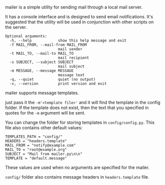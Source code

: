 mailer is a simple utility for sending mail through a local mail server.

It has a console interface and is designed to send email notifications.
It's suggested that the utility will be used in conjunction with other scripts on the server.

```
Optional arguments:
  -h, --help            show this help message and exit
  -f MAIL_FROM, --mail-from MAIL_FROM
                        mail sender
  -t MAIL_TO, --mail-to MAIL_TO
                        mail recipient
  -s SUBJECT, --subject SUBJECT
                        mail subject
  -m MESSAGE, --message MESSAGE
                        message text
  -q, --quiet           quiet (no output)
  -v, --version         print version and exit
```

mailer supports message templates.

just pass it the `-m'<template file>'` and it will find the template in the config folder.
If the template does not exist, then the text that you specified in quotes for the `-m` argument will be sent.

You can change the folder for storing templates in `config/config.py`.
This file also contains other default values:

```
TEMPLATES_PATH = "config/"
HEADERS = "headers.template"
MAIL_FROM = "notify@example.com"
MAIL_TO = "root@example.org"
SUBJECT = "Mail from mailer.py\n\n"
TEMPLATE = "default.message"
```

These values are used when no arguments are specified for the mailer.

`config/` folder also contains message headers in `headers.template` file.
